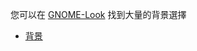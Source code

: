 <!--
.. link:
.. description:
.. tags: Backgrounds
.. date: 2014-02-24 17:32:07
.. title: 背景
.. slug: backgrounds
-->

您可以在 [GNOME-Look](http://gnome-look.org) 找到大量的背景選擇

  * [背景](http://gnome-look.org/index.php?xcontentmode=170x171x172x173x174x175x176x177x178x179)


